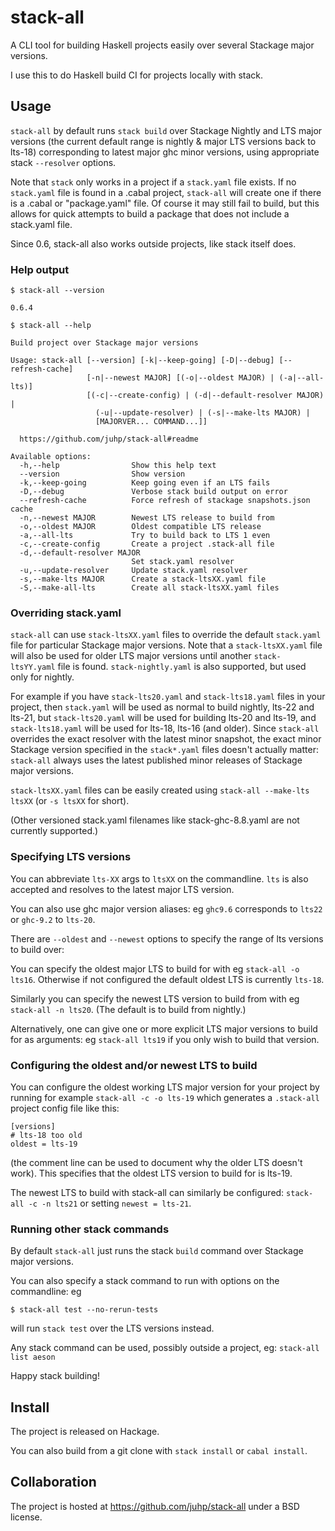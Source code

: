 # stack-all

A CLI tool for building Haskell projects easily
over several Stackage major versions.

I use this to do Haskell build CI for projects locally with stack.

## Usage

`stack-all` by default runs `stack build` over Stackage Nightly and
LTS major versions
(the current default range is nightly & major LTS versions back to lts-18)
corresponding to latest major ghc minor versions,
using appropriate stack `--resolver` options.

Note that `stack` only works in a project if a `stack.yaml` file exists.
If no `stack.yaml` file is found in a .cabal project,
`stack-all` will create one if there is a .cabal or "package.yaml" file.
Of course it may still fail to build, but this allows for quick attempts
to build a package that does not include a stack.yaml file.

Since 0.6, stack-all also works outside projects, like stack itself does.

### Help output
`$ stack-all --version`

```
0.6.4
```
`$ stack-all --help`

```
Build project over Stackage major versions

Usage: stack-all [--version] [-k|--keep-going] [-D|--debug] [--refresh-cache] 
                 [-n|--newest MAJOR] [(-o|--oldest MAJOR) | (-a|--all-lts)] 
                 [(-c|--create-config) | (-d|--default-resolver MAJOR) | 
                   (-u|--update-resolver) | (-s|--make-lts MAJOR) | 
                   [MAJORVER... COMMAND...]]

  https://github.com/juhp/stack-all#readme

Available options:
  -h,--help                Show this help text
  --version                Show version
  -k,--keep-going          Keep going even if an LTS fails
  -D,--debug               Verbose stack build output on error
  --refresh-cache          Force refresh of stackage snapshots.json cache
  -n,--newest MAJOR        Newest LTS release to build from
  -o,--oldest MAJOR        Oldest compatible LTS release
  -a,--all-lts             Try to build back to LTS 1 even
  -c,--create-config       Create a project .stack-all file
  -d,--default-resolver MAJOR
                           Set stack.yaml resolver
  -u,--update-resolver     Update stack.yaml resolver
  -s,--make-lts MAJOR      Create a stack-ltsXX.yaml file
  -S,--make-all-lts        Create all stack-ltsXX.yaml files
```

### Overriding stack.yaml
`stack-all` can use `stack-ltsXX.yaml` files to override the default
`stack.yaml` file for particular Stackage major versions.
Note that a `stack-ltsXX.yaml` file will also be used for
older LTS major versions until another `stack-ltsYY.yaml` file is found.
`stack-nightly.yaml` is also supported, but used only for nightly.

For example if you have `stack-lts20.yaml` and `stack-lts18.yaml` files
in your project,
then `stack.yaml` will be used as normal to build nightly, lts-22 and lts-21,
but `stack-lts20.yaml` will be used for building lts-20 and lts-19,
and `stack-lts18.yaml` will be used for lts-18, lts-16 (and older).
Since `stack-all` overrides the exact resolver with the latest minor snapshot,
the exact minor Stackage version specified in the `stack*.yaml` files
doesn't actually matter: `stack-all` always uses the latest published
minor releases of Stackage major versions.

`stack-ltsXX.yaml` files can be easily created using
`stack-all --make-lts ltsXX` (or `-s ltsXX` for short).

(Other versioned stack.yaml filenames like stack-ghc-8.8.yaml
are not currently supported.)

### Specifying LTS versions
You can abbreviate `lts-XX` args to `ltsXX` on the commandline.
`lts` is also accepted and resolves to the latest major LTS version.

You can also use ghc major version aliases:
eg `ghc9.6` corresponds to `lts22` or `ghc-9.2` to `lts-20`.

There are `--oldest`  and `--newest` options to specify the range of
lts versions to build over:

You can specify the oldest major LTS to build for with eg `stack-all -o lts16`.
Otherwise if not configured the default oldest LTS is currently `lts-18`.

Similarly you can specify the newest LTS version to build from with
eg `stack-all -n lts20`. (The default is to build from nightly.)

Alternatively, one can give one or more explicit LTS major versions to build
for as arguments: eg `stack-all lts19` if you only wish to build that version.

### Configuring the oldest and/or newest LTS to build
You can configure the oldest working LTS major version for your project
by running for example `stack-all -c -o lts-19` which generates a `.stack-all`
project config file like this:
```
[versions]
# lts-18 too old
oldest = lts-19
```
(the comment line can be used to document why the older LTS doesn't work).
This specifies that the oldest LTS version to build for is lts-19.

The newest LTS to build with stack-all can similarly be configured:
`stack-all -c -n lts21` or setting `newest = lts-21`.

### Running other stack commands
By default `stack-all` just runs the stack `build` command over
Stackage major versions.

You can also specify a stack command to run with options on the commandline:
eg
```
$ stack-all test --no-rerun-tests
```
will run `stack test` over the LTS versions instead.


Any stack command can be used, possibly outside a project,
eg: `stack-all list aeson`

Happy stack building!

## Install
The project is released on Hackage.

You can also build from a git clone with `stack install` or `cabal install`.

## Collaboration
The project is hosted at https://github.com/juhp/stack-all under a BSD license.
